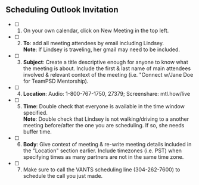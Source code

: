 ## Scheduling Outlook Invitation

- [ ] 1. On your own calendar, click on New Meeting in the top left.
- [ ] 2. **To**: add all meeting attendees by email including Lindsey.  
**Note**: If Lindsey is traveling, her gmail may need to be included.
- [ ] 3. **Subject**: Create a title descriptive enough for anyone to know what the meeting is about. Include the first & last name of main attendees involved & relevant context of the meeting (i.e. "Connect w/Jane Doe for TeamPSD Mentorship).
- [ ] 4. **Location**: Audio: 1-800-767-1750, 27379; Screenshare: mtl.how/live
- [ ] 5. **Time**: Double check that everyone is available in the time window specified.  
**Note**: Double check that Lindsey is not walking/driving to a another meeting before/after the one you are scheduling. If so, she needs buffer time.
- [ ] 6. **Body**: Give context of meeting & re-write meeting details included in the "Location" section earlier. Include timezones (i.e. PST) when specifying times as many partners are not in the same time zone.
- [ ] 7. Make sure to call the VANTS scheduling line (304-262-7600) to schedule the call you just made.
